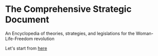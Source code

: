 # The Comprehensive Strategic Document
An Encyclopedia of theories, strategies, and legislations for the Woman-Life-Freedom revolution

Let's start from [here](/)



